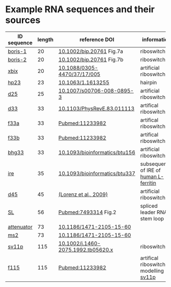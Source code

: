 
# Example RNA sequences and their sources

| ID  sequence | length | reference DOI | information |
| --- | --- | --- | --- |
| [boris-1](boris-1) | 20 | [10.1002/bip.20761](https://doi.org/10.1002/bip.20761) Fig.7a | riboswitch |
| [boris-2](boris-2) | 20 | [10.1002/bip.20761](https://doi.org/10.1002/bip.20761) Fig.7b | riboswitch |
| [xbix](xbix) | 20 | [10.1088/0305-4470/37/17/005](https://doi.org/10.1088/0305-4470/37/17/005) | artificial riboswitch |
| [hp23](hp23) | 23 | [10.1063/1.1613255](https://dx.doi.org/10.1063/1.1613255) | hairpin |
| [d25](d25) | 25 | [10.1007/s00706-008-0895-3](https://doi.org/10.1007/s00706-008-0895-3) | artificial riboswitch |
| [d33](d33) | 33 | [10.1103/PhysRevE.83.011113](https://doi.org/10.1103/PhysRevE.83.011113) | artifical riboswitch |
| [f33a](f33a) | 33 | [Pubmed:11233982](https://www.ncbi.nlm.nih.gov/pubmed/11233982) | artifical riboswitch |
| [f33b](f33b) | 33 | [Pubmed:11233982](https://www.ncbi.nlm.nih.gov/pubmed/11233982) | artifical riboswitch |
| [bhg33](bhg33) | 33 | [10.1093/bioinformatics/btu156](https://doi.org/10.1093/bioinformatics/btu156) | artificial riboswitch |
| [ire](ire) | 35 | [10.1093/bioinformatics/btu337](https://doi.org/10.1093/bioinformatics/btu337) | subsequence of IRE of [human L-ferritin](https://www.ncbi.nlm.nih.gov/nucleotide/KC153429.1) |
| [d45](d45) | 45 | [(Lorenz et al., 2009)](https://subs.emis.de/LNI/Proceedings/Proceedings157/article5381.html) | artificial riboswitch |
| [SL](SL) | 56 | [Pubmed:7493314](https://www.ncbi.nlm.nih.gov/pubmed/7493314) Fig.2 | spliced leader RNA stem loop I |
| [attenuator](attenuator) | 73 | [10.1186/1471-2105-15-60](https://doi.org/10.1186/1471-2105-15-60) |  |
| [ms2](ms2) | 73 | [10.1186/1471-2105-15-60](https://doi.org/10.1186/1471-2105-15-60) |  |
| [sv11p](sv11p) | 115 | [10.1002/j.1460-2075.1992.tb05620.x](http://dx.doi.org/10.1002/j.1460-2075.1992.tb05620.x) | riboswitch |
| [f115](f115) | 115 | [Pubmed:11233982](https://www.ncbi.nlm.nih.gov/pubmed/11233982) | artifical riboswitch modelling [sv11p](sv11p) |

